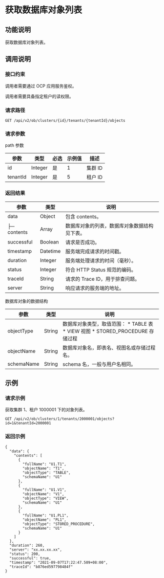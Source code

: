 获取数据库对象列表
==============================



功能说明
-------------------------

获取数据库对象列表。

调用说明
-------------------------

### 接口约束

调用者需要通过 OCP 应用服务鉴权。

调用者需要具备指定租户的读权限。

### 请求路径

`GET /api/v2/ob/clusters/{id}/tenants/{tenantId}/objects`

### 请求参数

path 参数


|    参数    |   类型    | 必选 | 示例值 |  描述   |
|----------|---------|----|-----|-------|
| id       | Integer | 是  | 1   | 集群 ID |
| tenantId | Integer | 是  | 5   | 租户 ID |



### 返回结果



|     参数      |    类型    |           说明           |
|-------------|----------|------------------------|
| data        | Object   | 包含 contents。           |
| ├─ contents | Array    | 数据库对象的列表，数据库对象数据结构见下表。 |
| successful  | Boolean  | 请求是否成功。                |
| timestamp   | Datetime | 服务端完成请求的时间戳。           |
| duration    | Integer  | 服务端处理请求的时间（毫秒）。        |
| status      | Integer  | 符合 HTTP Status 规范的编码。  |
| traceId     | String   | 请求的 Trace ID，用于排查问题。   |
| server      | String   | 响应请求的服务端的地址。           |



数据库对象的数据结构


|     参数     |   类型   |                                                                                                               说明                                                                                                                |
|------------|--------|---------------------------------------------------------------------------------------------------------------------------------------------------------------------------------------------------------------------------------|
| objectType | String | 数据库对象类型，取值范围： * TABLE 表   * VIEW 视图    <!-- --> * STORED_PROCEDURE 存储过程    |
| objectName | String | 数据库对象名，即表名、视图名或存储过程名。                                                                                                                                                                                                           |
| schemaName | String | schema 名，一般与用户名相同。                                                                                                                                                                                                              |



示例
-----------------------

### 请求示例

获取集群 1、租户 1000001 下的对象列表。

`GET /api/v2/ob/clusters/1/tenants/2000001/objects?id=1&tenantId=2000001`

### 返回示例

```unknow
{
  "data": {
    "contents": [
      {
        "fullName": "U1.T1",
        "objectName": "T1",
        "objectType": "TABLE",
        "schemaName": "U1"
      },
      {
        "fullName": "U1.V1",
        "objectName": "V1",
        "objectType": "VIEW",
        "schemaName": "U1"
      },
      {
        "fullName": "U1.PL1",
        "objectName": "PL1",
        "objectType": "STORED_PROCEDURE",
        "schemaName": "U1"
      }
    ]
  },
  "duration": 260,
  "server": "xx.xx.xx.xx",
  "status": 200,
  "successful": true,
  "timestamp": "2021-09-07T17:22:47.509+08:00",
  "traceId": "b876ed597798484f"
}
```
